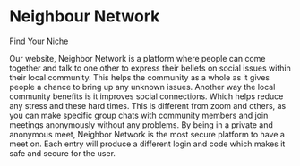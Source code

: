 # Neighbour Network
Find Your Niche

Our website, Neighbor Network is a platform where people can come together and talk to one other to express their beliefs on social issues within their local community. This helps the community as a whole as it gives people a chance to bring up any unknown issues. Another way the local community benefits is it improves social connections. Which helps reduce any stress and these hard times. This is different from zoom and others, as you can make specific group chats with community members and join meetings anonymously without any problems. By being in a private and anonymous meet, Neighbor Network is the most secure platform to have a meet on. Each entry will produce a different login and code which makes it safe and secure for the user.
